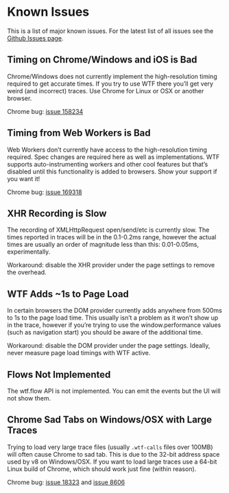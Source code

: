 Known Issues
============

This is a list of major known issues. For the latest list of all issues see the [Github Issues page](https://github.com/google/tracing-framework/issues).

Timing on Chrome/Windows and iOS is Bad
---------------------------------------

Chrome/Windows does not currently implement the high-resolution timing required to get accurate times. If you try to use WTF there you’ll get very weird (and incorrect) traces. Use Chrome for Linux or OSX or another browser.

Chrome bug: [issue 158234](https://code.google.com/p/chromium/issues/detail?id=158234)

Timing from Web Workers is Bad
------------------------------

Web Workers don’t currently have access to the high-resolution timing required. Spec changes are required here as well as implementations. WTF supports auto-instrumenting workers and other cool features but that’s disabled until this functionality is added to browsers. Show your support if you want it!

Chrome bug: [issue 169318](https://code.google.com/p/chromium/issues/detail?id=169318)

XHR Recording is Slow
---------------------

The recording of XMLHttpRequest open/send/etc is currently slow. The times reported in traces will be in the 0.1-0.2ms range, however the actual times are usually an order of magnitude less than this: 0.01-0.05ms, experimentally.

Workaround: disable the XHR provider under the page settings to remove the overhead.

WTF Adds ~1s to Page Load
-------------------------

In certain browsers the DOM provider currently adds anywhere from 500ms to 1s to the page load time. This usually isn’t a problem as it won’t show up in the trace, however if you’re trying to use the window.performance values (such as navigation start) you should be aware of the additional time.

Workaround: disable the DOM provider under the page settings. Ideally, never measure page load timings with WTF active.

Flows Not Implemented
---------------------

The wtf.flow API is not implemented. You can emit the events but the UI will not show them.

Chrome Sad Tabs on Windows/OSX with Large Traces
------------------------------------------------

Trying to load very large trace files (usually `.wtf-calls` files over 100MB) will often cause Chrome to sad tab. This is due to the 32-bit address space used by v8 on Windows/OSX. If you want to load large traces use a 64-bit Linux build of Chrome, which should work just fine (within reason).

Chrome bug: [issue 18323](https://code.google.com/p/chromium/issues/detail?id=18323) and [issue 8606](https://code.google.com/p/chromium/issues/detail?id=8606)
